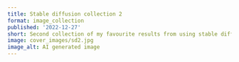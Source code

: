 ```yaml
---
title: Stable diffusion collection 2
format: image_collection
published: '2022-12-27'
short: Second collection of my favourite results from using stable diffusion.
image: cover_images/sd2.jpg
image_alt: AI generated image
---
```


<script lang="ts">
  import ImageGallery from '$lib/components/ImageGallery.svelte';
	import type ImageData from '$lib/types/ImageData';

  import img1 from '$lib/post_images/sd2/1.jpg';
  import img2 from '$lib/post_images/sd2/2.jpg';
  import img3 from '$lib/post_images/sd2/3.jpg';
  import img4 from '$lib/post_images/sd2/4.jpg';
  import img5 from '$lib/post_images/sd2/5.jpg';

  const images: ImageData[] =
    [
      {src: img1, alt: "Stable Diffusion generated image of alien abduction circuitboard hieroglyph."},
      {src: img2, alt: "Stable Diffusion generated image of alien abduction circuitboard hieroglyph."},
      {src: img3, alt: "Stable Diffusion generated image of alien abduction circuitboard hieroglyph."},
      {src: img4, alt: "Stable Diffusion generated image of alien abduction circuitboard hieroglyph."},
      {src: img5, alt: "Stable Diffusion generated image of alien abduction circuitboard hieroglyph."}
    ];
</script>

<ImageGallery images="{images}" />
